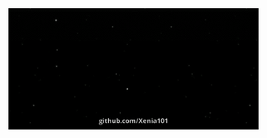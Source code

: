 <div align="center">
	<a href="https://www.youtube.com/watch?v=57c94il3Eng">
		<img width="550px" src="https://github.com/Xenia101/Xenia101/blob/master/xenia-amongus.gif?raw=true">
	</a>
</div>
